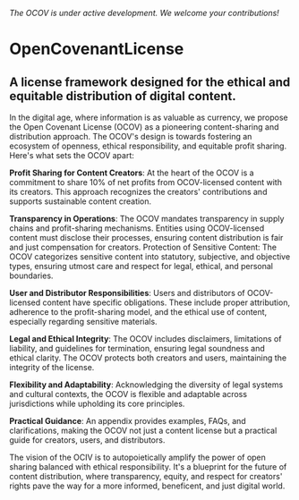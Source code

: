 *The OCOV is under active development. We welcome your contributions!*

# OpenCovenantLicense
## A license framework designed for the ethical and equitable distribution of digital content.

In the digital age, where information is as valuable as currency, we propose the Open Covenant License (OCOV) as a pioneering content-sharing and distribution approach. The OCOV's design is towards fostering an ecosystem of openness, ethical responsibility, and equitable profit sharing. Here's what sets the OCOV apart:

**Profit Sharing for Content Creators**: At the heart of the OCOV is a commitment to share 10% of net profits from OCOV-licensed content with its creators. This approach recognizes the creators' contributions and supports sustainable content creation.

**Transparency in Operations**: The OCOV mandates transparency in supply chains and profit-sharing mechanisms. Entities using OCOV-licensed content must disclose their processes, ensuring content distribution is fair and just compensation for creators.
Protection of Sensitive Content: The OCOV categorizes sensitive content into statutory, subjective, and objective types, ensuring utmost care and respect for legal, ethical, and personal boundaries.

**User and Distributor Responsibilities**: Users and distributors of OCOV-licensed content have specific obligations. These include proper attribution, adherence to the profit-sharing model, and the ethical use of content, especially regarding sensitive materials.

**Legal and Ethical Integrity**: The OCOV includes disclaimers, limitations of liability, and guidelines for termination, ensuring legal soundness and ethical clarity. The OCOV protects both creators and users, maintaining the integrity of the license.

**Flexibility and Adaptability**: Acknowledging the diversity of legal systems and cultural contexts, the OCOV is flexible and adaptable across jurisdictions while upholding its core principles.

**Practical Guidance**: An appendix provides examples, FAQs, and clarifications, making the OCOV not just a content license but a practical guide for creators, users, and distributors.

The vision of the OCIV is to autopoietically amplify the power of open sharing balanced with ethical responsibility. It's a blueprint for the future of content distribution, where transparency, equity, and respect for creators' rights pave the way for a more informed, beneficent, and just digital world.
